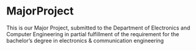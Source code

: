 # MajorProject
This is our Major Project, submitted to the Department of Electronics and Computer Engineering in partial fulfillment of the requirement for the bachelor’s degree in electronics & communication engineering
